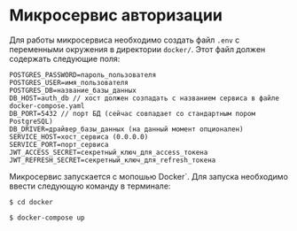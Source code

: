 # Микросервис авторизации

Для работы микросервиса необходимо создать файл `.env` с переменными окружения в директории `docker/`. Этот файл должен содержать следующие поля:
```
POSTGRES_PASSWORD=пароль_пользователя
POSTGRES_USER=имя_пользователя
POSTGRES_DB=название_базы_данных
DB_HOST=auth_db // хост должен созпадать с названием сервиса в файле docker-compose.yaml
DB_PORT=5432 // порт БД (сейчас совпадает со стандартным пором PostgreSQL)
DB_DRIVER=драйвер_базы_данных (на данный момент опционален)
SERVICE_HOST=хост_сервиса (0.0.0.0)
SERVICE_PORT=порт_сервиса
JWT_ACCESS_SECRET=секретный_ключ_для_access_токена
JWT_REFRESH_SECRET=секретный_ключ_для_refresh_токена
```

Микросервис запускается с мопошью Docker`.
Для запуска необходимо ввести следующую команду в терминале:
```
$ cd docker

$ docker-compose up
```